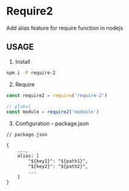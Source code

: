 # Require2
Add alias feature for require function in nodejs

## USAGE

1. Install
```bash
npm i -P require-2
```

2. Require
```javascript
const require2 = require('require-2')

// global
const module = require2('modoule')
```

3. Configuration - package.json
```
// package.json

{
    ...,
    alias: [
        "${key1}": "${path1}",
        "${key2}": "${path2}",
        ...
    ]
}

```